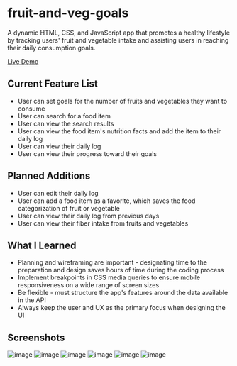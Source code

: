 # fruit-and-veg-goals

A dynamic HTML, CSS, and JavaScript app that promotes a healthy lifestyle by tracking users' fruit and vegetable intake and assisting users in reaching their daily consumption goals.

[Live Demo](https://angelsleung.github.io/ajax-project/)

## Current Feature List
* User can set goals for the number of fruits and vegetables they want to consume
* User can search for a food item
* User can view the search results
* User can view the food item's nutrition facts and add the item to their daily log
* User can view their daily log
* User can view their progress toward their goals

## Planned Additions
* User can edit their daily log
* User can add a food item as a favorite, which saves the food categorization of fruit or vegetable
* User can view their daily log from previous days
* User can view their fiber intake from fruits and vegetables

## What I Learned
* Planning and wireframing are important - designating time to the preparation and design saves hours of time during the coding process
* Implement breakpoints in CSS media queries to ensure mobile responsiveness on a wide range of screen sizes
* Be flexible - must structure the app's features around the data available in the API
* Always keep the user and UX as the primary focus when designing the UI

## Screenshots
![image](https://user-images.githubusercontent.com/65578254/110156567-fcd2ac00-7d9b-11eb-9c74-aa0dd5b6fca4.png)
![image](https://user-images.githubusercontent.com/65578254/110156820-4622fb80-7d9c-11eb-9dc0-ab84ea5fe5b2.png)
![image](https://user-images.githubusercontent.com/65578254/110156719-2ab7f080-7d9c-11eb-8cd4-beab7d0444c8.png)
![image](https://user-images.githubusercontent.com/65578254/110161212-e92a4400-7da1-11eb-90db-a3ebe7ed63e2.png)
![image](https://user-images.githubusercontent.com/65578254/110156954-736fa980-7d9c-11eb-92e3-c3a8801a1c07.png)
![image](https://user-images.githubusercontent.com/65578254/110156977-7e2a3e80-7d9c-11eb-9d4c-6023d93eb9d3.png)
